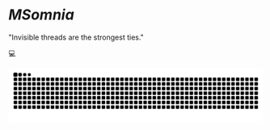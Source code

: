 # ***MSomnia***

<!--
**MSomnia/MSomnia** is a ✨ _special_ ✨ repository because its `README.md` (this file) appears on your GitHub profile.

Here are some ideas to get you started:

- 🔭 I’m currently working on ...
- 🌱 I’m currently learning ...
- 👯 I’m looking to collaborate on ...
- 🤔 I’m looking for help with ...
- 💬 Ask me about ...
- 📫 How to reach me: ...
- 😄 Pronouns: ...
- ⚡ Fun fact: ...
-->

"Invisible threads are the strongest ties."

💻

<picture>
  <source media="(prefers-color-scheme: dark)" srcset="https://raw.githubusercontent.com/MSomnia/MSomnia/output/github-contribution-grid-snake-dark.svg">
  <source media="(prefers-color-scheme: light)" srcset="https://raw.githubusercontent.com/MSomnia/MSomnia/output/github-contribution-grid-snake.svg">
  <img alt="github contribution grid snake animation" src="https://raw.githubusercontent.com/MSomnia/MSomnia/output/github-contribution-grid-snake.svg">
</picture>
